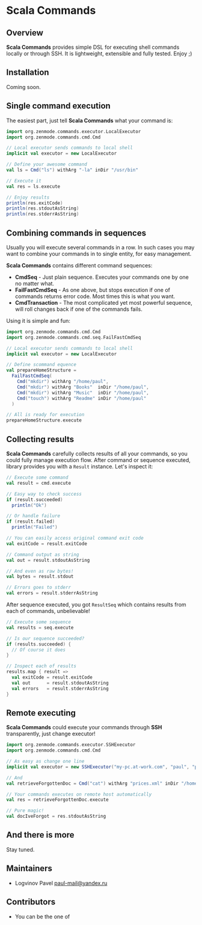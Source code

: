 # Scala Commands

## Overview

**Scala Commands** provides simple DSL for executing shell commands locally or through SSH. It is lightweight, extensible and fully tested. Enjoy ;)

## Installation

Coming soon.

## Single command execution

The easiest part, just tell **Scala Commands** what your command is:

```scala
import org.zenmode.commands.executor.LocalExecutor
import org.zenmode.commands.cmd.Cmd

// Local executor sends commands to local shell
implicit val executor = new LocalExecutor

// Define your awesome command
val ls = Cmd("ls") withArg "-la" inDir "/usr/bin"

// Execute it
val res = ls.execute

// Enjoy results
println(res.exitCode)
println(res.stdoutAsString)
println(res.stderrAsString)
```

## Combining commands in sequences

Usually you will execute several commands in a row. In such cases you may want to combine your commands in to single entity, for easy management.

**Scala Commands** contains different command sequences:

* **CmdSeq** - Just plain sequence. Executes your commands one by one no matter what.
* **FailFastCmdSeq** - As one above, but stops execution if one of commands returns error code. Most times this is what you want.
* **CmdTransaction** - The most complicated yet most powerful sequence, will roll changes back if one of the commands fails.

Using it is simple and fun:

```scala
import org.zenmode.commands.cmd.Cmd
import org.zenmode.commands.cmd.seq.FailFastCmdSeq

// Local executor sends commands to local shell
implicit val executor = new LocalExecutor

// Define scommand equence
val prepareHomeStructure =
  FailFastCmdSeq(
    Cmd("mkdir") withArg "/home/paul",
    Cmd("mkdir") withArg "Books"  inDir "/home/paul",
    Cmd("mkdir") withArg "Music"  inDir "/home/paul",
    Cmd("touch") withArg "Readme" inDir "/home/paul"
  )

// All is ready for execution
prepareHomeStructure.execute
```

## Collecting results

**Scala Commands** carefully collects results of all your commands, so you could fully manage execution flow. After command or sequence executed, library provides you with a `Result` instance. Let's inspect it:

```scala
// Execute some command
val result = cmd.execute

// Easy way to check success
if (result.succeeded)
  println("Ok")

// Or handle failure
if (result.failed)
  println("Failed")

// You can easily access original command exit code
val exitCode = result.exitCode

// Command output as string
val out = result.stdoutAsString

// And even as raw bytes!
val bytes = result.stdout

// Errors goes to stderr
val errors = result.stderrAsString
```

After sequence executed, you got `ResultSeq` which contains results from each of commands, unbelievable!

```scala
// Execute some sequence
val results = seq.execute

// Is our sequence succeeded?
if (results.succeeded) {
  // Of course it does
}

// Inspect each of results
results.map { result =>
  val exitCode = result.exitCode
  val out      = result.stdoutAsString
  val errors   = result.stderrAsString
}
```

## Remote executing

**Scala Commands** could execute your commands through **SSH** transparently, just change executor!

```scala
import org.zenmode.commands.executor.SSHExecutor
import org.zenmode.commands.cmd.Cmd

// As easy as change one line
implicit val executor = new SSHExecutor("my-pc.at-work.com", "paul", "password")

// And
val retrieveForgottenDoc = Cmd("cat") withArg "prices.xml" inDir "/home/paul/Documents"

// Your commands executes on remote host automatically
val res = retrieveForgottenDoc.execute

// Pure magic!
val docIveForgot = res.stdoutAsString
```

## And there is more

Stay tuned.

## Maintainers

* Logvinov Pavel <paul-mail@yandex.ru>

## Contributors

* You can be the one of
